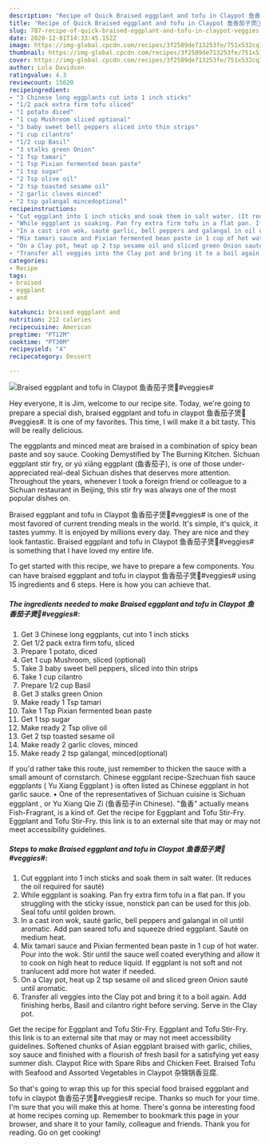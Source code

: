 ```yaml
---
description: "Recipe of Quick Braised eggplant and tofu in Claypot 鱼香茄子煲🍆#veggies#"
title: "Recipe of Quick Braised eggplant and tofu in Claypot 鱼香茄子煲🍆#veggies#"
slug: 787-recipe-of-quick-braised-eggplant-and-tofu-in-claypot-veggies
date: 2020-12-01T14:33:45.152Z
image: https://img-global.cpcdn.com/recipes/3f2589de713253fe/751x532cq70/braised-eggplant-and-tofu-in-claypot-鱼香茄子煲🍆veggies-recipe-main-photo.jpg
thumbnail: https://img-global.cpcdn.com/recipes/3f2589de713253fe/751x532cq70/braised-eggplant-and-tofu-in-claypot-鱼香茄子煲🍆veggies-recipe-main-photo.jpg
cover: https://img-global.cpcdn.com/recipes/3f2589de713253fe/751x532cq70/braised-eggplant-and-tofu-in-claypot-鱼香茄子煲🍆veggies-recipe-main-photo.jpg
author: Lola Davidson
ratingvalue: 4.3
reviewcount: 15620
recipeingredient:
- "3 Chinese long eggplants cut into 1 inch sticks"
- "1/2 pack extra firm tofu sliced"
- "1 potato diced"
- "1 cup Mushroom sliced optional"
- "3 baby sweet bell peppers sliced into thin strips"
- "1 cup cilantro"
- "1/2 cup Basil"
- "3 stalks green Onion"
- "1 Tsp tamari"
- "1 Tsp Pixian fermented bean paste"
- "1 tsp sugar"
- "2 Tsp olive oil"
- "2 tsp toasted sesame oil"
- "2 garlic cloves minced"
- "2 tsp galangal mincedoptional"
recipeinstructions:
- "Cut eggplant into 1 inch sticks and soak them in salt water. (It reduces the oil required for sauté)"
- "While eggplant is soaking. Pan fry extra firm tofu in a flat pan. If you struggling with the sticky issue, nonstick pan can be used for this job. Seal tofu until golden brown."
- "In a cast iron wok, sauté garlic, bell peppers and galangal in oil until aromatic. Add pan seared tofu and squeeze dried eggplant. Sauté on medium heat."
- "Mix tamari sauce and Pixian fermented bean paste in 1 cup of hot water. Pour into the wok. Stir until the sauce well coated everything and allow it to cook on high heat to reduce liquid. If eggplant is not soft and not tranlucent add more hot water if needed."
- "On a Clay pot, heat up 2 tsp sesame oil and sliced green Onion sauté until aromatic."
- "Transfer all veggies into the Clay pot and bring it to a boil again. Add finishing herbs, Basil and cilantro right before serving. Serve in the Clay pot."
categories:
- Recipe
tags:
- braised
- eggplant
- and

katakunci: braised eggplant and 
nutrition: 212 calories
recipecuisine: American
preptime: "PT12M"
cooktime: "PT30M"
recipeyield: "4"
recipecategory: Dessert

---
```



![Braised eggplant and tofu in Claypot 鱼香茄子煲🍆#veggies#](https://img-global.cpcdn.com/recipes/3f2589de713253fe/751x532cq70/braised-eggplant-and-tofu-in-claypot-鱼香茄子煲🍆veggies-recipe-main-photo.jpg)

Hey everyone, it is Jim, welcome to our recipe site. Today, we're going to prepare a special dish, braised eggplant and tofu in claypot 鱼香茄子煲🍆#veggies#. It is one of my favorites. This time, I will make it a bit tasty. This will be really delicious.

The eggplants and minced meat are braised in a combination of spicy bean paste and soy sauce. Cooking Demystified by The Burning Kitchen. Sichuan eggplant stir fry, or yú xiāng eggplant (鱼香茄子), is one of those under-appreciated real-deal Sichuan dishes that deserves more attention. Throughout the years, whenever I took a foreign friend or colleague to a Sichuan restaurant in Beijing, this stir fry was always one of the most popular dishes on.

Braised eggplant and tofu in Claypot 鱼香茄子煲🍆#veggies# is one of the most favored of current trending meals in the world. It's simple, it's quick, it tastes yummy. It is enjoyed by millions every day. They are nice and they look fantastic. Braised eggplant and tofu in Claypot 鱼香茄子煲🍆#veggies# is something that I have loved my entire life.


To get started with this recipe, we have to prepare a few components. You can have braised eggplant and tofu in claypot 鱼香茄子煲🍆#veggies# using 15 ingredients and 6 steps. Here is how you can achieve that.

<!--inarticleads1-->

##### The ingredients needed to make Braised eggplant and tofu in Claypot 鱼香茄子煲🍆#veggies#:

1. Get 3 Chinese long eggplants, cut into 1 inch sticks
1. Get 1/2 pack extra firm tofu, sliced
1. Prepare 1 potato, diced
1. Get 1 cup Mushroom, sliced (optional)
1. Take 3 baby sweet bell peppers, sliced into thin strips
1. Take 1 cup cilantro
1. Prepare 1/2 cup Basil
1. Get 3 stalks green Onion
1. Make ready 1 Tsp tamari
1. Take 1 Tsp Pixian fermented bean paste
1. Get 1 tsp sugar
1. Make ready 2 Tsp olive oil
1. Get 2 tsp toasted sesame oil
1. Make ready 2 garlic cloves, minced
1. Make ready 2 tsp galangal, minced(optional)


If you&#39;d rather take this route, just remember to thicken the sauce with a small amount of cornstarch. Chinese eggplant recipe-Szechuan fish sauce eggplants ( Yu Xiang Eggplant ) is often listed as Chinese eggplant in hot garlic sauce. • One of the representatives of Sichuan cuisine is Sichuan eggplant , or Yu Xiang Qie Zi (鱼香茄子in Chinese). &#34;鱼香&#34; actually means Fish-Fragrant, is a kind of. Get the recipe for Eggplant and Tofu Stir-Fry. Eggplant and Tofu Stir-Fry. this link is to an external site that may or may not meet accessibility guidelines. 

<!--inarticleads2-->

##### Steps to make Braised eggplant and tofu in Claypot 鱼香茄子煲🍆#veggies#:

1. Cut eggplant into 1 inch sticks and soak them in salt water. (It reduces the oil required for sauté)
1. While eggplant is soaking. Pan fry extra firm tofu in a flat pan. If you struggling with the sticky issue, nonstick pan can be used for this job. Seal tofu until golden brown.
1. In a cast iron wok, sauté garlic, bell peppers and galangal in oil until aromatic. Add pan seared tofu and squeeze dried eggplant. Sauté on medium heat.
1. Mix tamari sauce and Pixian fermented bean paste in 1 cup of hot water. Pour into the wok. Stir until the sauce well coated everything and allow it to cook on high heat to reduce liquid. If eggplant is not soft and not tranlucent add more hot water if needed.
1. On a Clay pot, heat up 2 tsp sesame oil and sliced green Onion sauté until aromatic.
1. Transfer all veggies into the Clay pot and bring it to a boil again. Add finishing herbs, Basil and cilantro right before serving. Serve in the Clay pot.


Get the recipe for Eggplant and Tofu Stir-Fry. Eggplant and Tofu Stir-Fry. this link is to an external site that may or may not meet accessibility guidelines. Softened chunks of Asian eggplant braised with garlic, chilies, soy sauce and finished with a flourish of fresh basil for a satisfying yet easy summer dish. Claypot Rice with Spare Ribs and Chicken Feet. Braised Tofu with Seafood and Assorted Vegetables in Claypot 杂锦锅香豆腐. 

So that's going to wrap this up for this special food braised eggplant and tofu in claypot 鱼香茄子煲🍆#veggies# recipe. Thanks so much for your time. I'm sure that you will make this at home. There's gonna be interesting food at home recipes coming up. Remember to bookmark this page in your browser, and share it to your family, colleague and friends. Thank you for reading. Go on get cooking!
